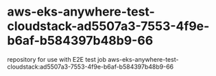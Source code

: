 # aws-eks-anywhere-test-cloudstack-ad5507a3-7553-4f9e-b6af-b584397b48b9-66
repository for use with E2E test job aws-eks-anywhere-test-cloudstack:ad5507a3-7553-4f9e-b6af-b584397b48b9-66
